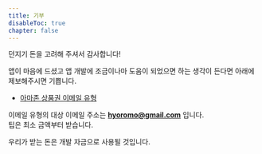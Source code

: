 ```yaml
---
title: 기부
disableToc: true
chapter: false
---
```


던지기 돈을 고려해 주셔서 감사합니다!

앱이 마음에 드셨고 앱 개발에 조금이나마 도움이 되었으면 하는 생각이 든다면 아래에 제보해주시면 기쁩니다.

- [아마존 상품권 이메일 유형](https://amzn.to/3dr0gIh)

이메일 유형의 대상 이메일 주소는 <b>hyoromo@gmail.com</b> 입니다.<br>
팁은 최소 금액부터 받습니다.

우리가 받는 돈은 개발 자금으로 사용될 것입니다.